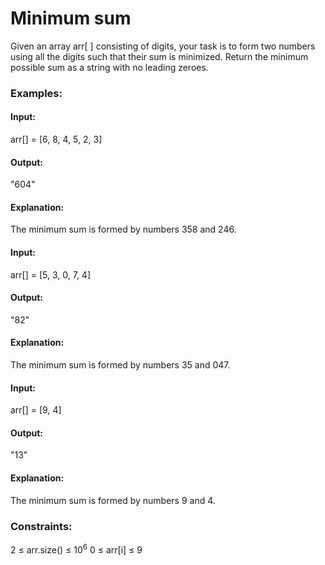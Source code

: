 # Minimum sum
Given an array arr[ ] consisting of digits, your task is to form two numbers using all the digits such that their sum is minimized. Return the minimum possible sum as a string with no leading zeroes.

### Examples:
#### Input:
arr[] = [6, 8, 4, 5, 2, 3]
#### Output:
"604"
#### Explanation: 
The minimum sum is formed by numbers 358 and 246.
 
#### Input: 
arr[] = [5, 3, 0, 7, 4]
#### Output: 
"82"
#### Explanation: 
The minimum sum is formed by numbers 35 and 047.

#### Input:
arr[] = [9, 4]
#### Output: 
"13"
#### Explanation: 
The minimum sum is formed by numbers 9 and 4.

### Constraints:
2 ≤ arr.size() ≤ $`10^6`$
0 ≤ arr[i] ≤ 9

